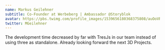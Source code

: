 ```yaml
---
name: Markus Geilehner
subtitle: Co-Founder at Werbeberg | Ambassador @Storyblok
avatar: https://pbs.twimg.com/profile_images/1539656180368375808/auOoVRxV_400x400.jpg
twitter: MGeilehner
---
```


The development time decreased by far with TresJs in our team instead of using three as standalone. Already looking forward the next 3D Projects.
